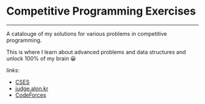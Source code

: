 # Competitive Programming Exercises
___

A catalouge of my solutions for various problems in competitive programming.

This is where I learn about advanced problems and data structures and unlock 100% of my brain 😀

_links:_

* [CSES](https://github.com/LeonGurin/Competitive-Programming-Practice/tree/main/CSES)
* [judge.alon.kr](https://github.com/LeonGurin/Competitive-Programming-Practice/tree/main/judge.alon.kr)
* [CodeForces](https://codeforces.com/)
